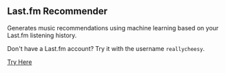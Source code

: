 ## Last.fm Recommender

Generates music recommendations using machine learning based on your Last.fm listening history.

Don't have a Last.fm account? Try it with the username `reallycheesy`.

[Try Here](lastfmrecs.up.railway.app)

